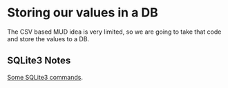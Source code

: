 # Storing our values in a DB

The CSV based MUD idea is very limited, so we are going to take that code and store the values to a DB.

## SQLite3 Notes

[Some SQLite3 commands](https://www.tutorialspoint.com/sqlite/sqlite_commands.htm).
